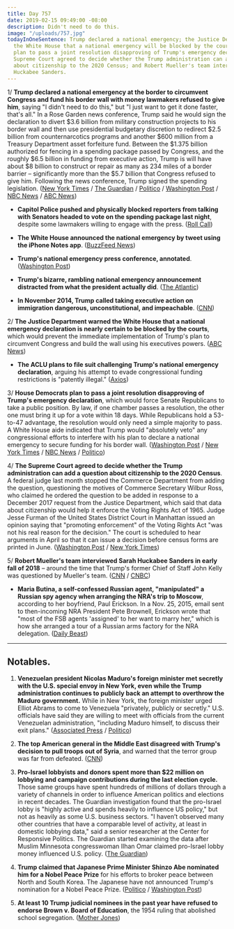 ```yaml
---
title: Day 757
date: 2019-02-15 09:49:00 -08:00
description: Didn't need to do this.
image: "/uploads/757.jpg"
todayInOneSentence: Trump declared a national emergency; the Justice Department warned
  the White House that a national emergency will be blocked by the courts; House Democrats
  plan to pass a joint resolution disapproving of Trump's emergency declaration; the
  Supreme Court agreed to decide whether the Trump administration can add a question
  about citizenship to the 2020 Census; and Robert Mueller's team interviewed Sarah
  Huckabee Sanders.
---
```


1/ **Trump declared a national emergency at the border to circumvent Congress and fund his border wall with money lawmakers refused to give him**, saying "I didn't need to do this," but "I just want to get it done faster, that's all." In a Rose Garden news conference, Trump said he would sign the declaration to divert $3.6 billion from military construction projects to his border wall and then use presidential budgetary discretion to redirect $2.5 billion from counternarcotics programs and another $600 million from a Treasury Department asset forfeiture fund. Between the $1.375 billion authorized for fencing in a spending package passed by Congress, and the roughly $6.5 billion in funding from executive action, Trump is will have about $8 billion to construct or repair as many as 234 miles of a border barrier – significantly more than the $5.7 billion that Congress refused to give him. Following the news conference, Trump signed the spending legislation. ([New York Times](https://www.nytimes.com/2019/02/15/us/politics/national-emergency-trump.html) / [The Guardian](https://www.theguardian.com/us-news/2019/feb/15/national-emergency-border-wall-trump-latest-news) / [Politico](https://www.politico.com/story/2019/02/15/trump-national-emergency-border-wall-1170988) / [Washington Post](https://www.washingtonpost.com/politics/trumps-border-emergency-the-president-plans-a-10-am-announcement-in-the-rose-garden/2019/02/15/f0310e62-3110-11e9-86ab-5d02109aeb01_story.html) / [NBC News](https://www.nbcnews.com/politics/politics-news/trump-declare-national-emergency-obtain-billions-border-wall-n972021) / [ABC News](https://abcnews.go.com/Politics/trump-sign-border-bill-declare-national-emergency-wall/story?id=61088949))

* **Capitol Police pushed and physically blocked reporters from talking with Senators headed to vote on the spending package last night**, despite some lawmakers willing to engage with the press. ([Roll Call](https://www.rollcall.com/news/congress/capitol-police-crackdown-press-escalates-physical-altercation))

* **The White House announced the national emergency by tweet using the iPhone Notes app**. ([BuzzFeed News](https://www.buzzfeednews.com/article/davidmack/notes-app-national-emergency-trump-sanders-white-house))

* **Trump's national emergency press conference, annotated**. ([Washington Post](https://www.washingtonpost.com/politics/2019/02/15/trumps-bewildering-national-emergency-press-conference-annotated/))

* **Trump's bizarre, rambling national emergency announcement distracted from what the president actually did**. ([The Atlantic](https://www.theatlantic.com/politics/archive/2019/02/trump-emergency-declaration/582904/))

* **In November 2014, Trump called taking executive action on immigration dangerous, unconstitutional, and impeachable**. ([CNN](https://www.cnn.com/2019/02/14/politics/kfile-trump-immigration-executive-action-2014/index.html))

2/ **The Justice Department warned the White House that a national emergency declaration is nearly certain to be blocked by the courts**, which would prevent the immediate implementation of Trump's plan to circumvent Congress and build the wall using his executives powers. ([ABC News](https://abcnews.go.com/Politics/national-emergency-blocked-courts-temporarily-doj-warns-white/story?id=61086962))

* **The ACLU plans to file suit challenging Trump's national emergency declaration**, arguing his attempt to evade congressional funding restrictions is "patently illegal." ([Axios](https://www.axios.com/aclu-lawsuit-trump-national-emergency-borre-e916dd5e-ee1c-4c77-b3d7-44b46da46d8e.html))

3/ **House Democrats plan to pass a joint resolution disapproving of Trump's emergency declaration**, which would force Senate Republicans to take a public position. By law, if one chamber passes a resolution, the other one must bring it up for a vote within 18 days. While Republicans hold a 53-to-47 advantage, the resolution would only need a simple majority to pass. A White House aide indicated that Trump would "absolutely veto" any congressional efforts to interfere with his plan to declare a national emergency to secure funding for his border wall. ([Washington Post](https://www.washingtonpost.com/politics/pelosi-warns-trump-republicans-against-emergency-declaration-on-border-funding/2019/02/14/cf6f492c-3099-11e9-86ab-5d02109aeb01_story.html) / [New York Times](https://www.nytimes.com/2019/02/14/us/politics/trump-congress-national-emergency.html) / [NBC News](https://www.nbcnews.com/politics/politics-news/trump-plans-veto-any-hill-interference-emergency-border-declaration-say-n971996) / [Politico](https://www.politico.com/story/2019/02/14/trump-national-emergency-legal-challenges-1170936))

4/ **The Supreme Court agreed to decide whether the Trump administration can add a question about citizenship to the 2020 Census**. A federal judge last month stopped the Commerce Department from adding the question, questioning the motives of Commerce Secretary Wilbur Ross, who claimed he ordered the question to be added in response to a December 2017 request from the Justice Department, which said that data about citizenship would help it enforce the Voting Rights Act of 1965. Judge Jesse Furman of the United States District Court in Manhattan issued an opinion saying that "promoting enforcement" of the Voting Rights Act "was not his real reason for the decision." The court is scheduled to hear arguments in April so that it can issue a decision before census forms are printed in June. ([Washington Post](https://www.washingtonpost.com/politics/courts_law/supreme-court-takes-up-trump-administrations-plan-to-ask-about-citizenship-in-census/2019/02/15/1e0ce8e8-3138-11e9-8ad3-9a5b113ecd3c_story.html) / [New York Times](https://www.nytimes.com/2019/02/15/us/politics/supreme-court-census-citizenship.html))

5/ **Robert Mueller's team interviewed Sarah Huckabee Sanders in early fall of 2018** – around the time that Trump's former Chief of Staff John Kelly was questioned by Mueller's team. ([CNN](https://www.cnn.com/2019/02/15/politics/sarah-sanders-robert-mueller/index.html) / [CNBC](https://www.cnbc.com/2019/02/15/special-counsel-mueller-interviewed-trump-press-secretary-sarah-huckabee-sanders.html))

* **Maria Butina, a self-confessed Russian agent, "manipulated" a Russian spy agency when arranging the NRA's trip to Moscow**, according to her boyfriend, Paul Erickson. In a Nov. 25, 2015, email sent to then-incoming NRA President Pete Brownell, Erickson wrote that "most of the FSB agents 'assigned' to her want to marry her," which is how she arranged a tour of a Russian arms factory for the NRA delegation. ([Daily Beast](https://www.thedailybeast.com/boyfriends-email-butina-manipulated-russian-spy-agency-for-nra-trip))

---

## Notables.

1. **Venezuelan president Nicolas Maduro's foreign minister met secretly with the U.S. special envoy in New York, even while the Trump administration continues to publicly back an attempt to overthrow the Maduro government.** While in New York, the foreign minister urged Elliot Abrams to come to Venezuela "privately, publicly or secretly." U.S. officials have said they are willing to meet with officials from the current Venezuelan administration, "including Maduro himself, to discuss their exit plans." ([Associated Press](https://apnews.com/ee79b8c8f3a8497eab4a54741612dec8) / [Politico](https://www.politico.com/story/2019/02/15/nicolas-maduro-venezuela-us-envoy-1170987))

2. **The top American general in the Middle East disagreed with Trump's decision to pull troops out of Syria**, and warned that the terror group was far from defeated. ([CNN](https://www.cnn.com/2019/02/15/politics/joseph-votel-troops-syria-intl/index.html))

3. **Pro-Israel lobbyists and donors spent more than $22 million on lobbying and campaign contributions during the last election cycle.** Those same groups have spent hundreds of millions of dollars through a variety of channels in order to influence American politics and elections in recent decades. The Guardian investigation found that the pro-Israel lobby is "highly active and spends heavily to influence US policy," but not as heavily as some U.S. business sectors. "I haven’t observed many other countries that have a comparable level of activity, at least in domestic lobbying data," said a senior researcher at the Center for Responsive Politics. The Guardian started examining the data after Muslim Minnesota congresswoman Ilhan Omar claimed pro-Israel lobby money influenced U.S. policy. ([The Guardian](https://www.theguardian.com/us-news/2019/feb/15/pro-israel-donors-spent-over-22m-on-lobbying-and-contributions-in-2018))

4. **Trump claimed that Japanese Prime Minister Shinzo Abe nominated him for a Nobel Peace Prize** for his efforts to broker peace between North and South Korea. The Japanese have not announced Trump's nomination for a Nobel Peace Prize. ([Politico](https://www.politico.com/story/2019/02/15/trump-shinzo-abe-nobel-peace-prize-1171831) / [Washington Post](https://www.washingtonpost.com/world/2019/02/15/trump-says-hes-been-nominated-nobel-did-japans-abe-actually-do-it-or-was-it-s-koreas-moon/))

5. **At least 10 Trump judicial nominees in the past year have refused to endorse Brown v. Board of Education**, the 1954 ruling that abolished school segregation. ([Mother Jones](https://www.motherjones.com/politics/2019/02/trump-judicial-nominees-are-refusing-to-endorse-brown-v-board-of-education/))
